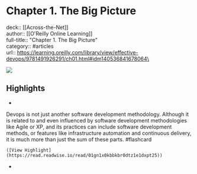 # Chapter 1. The Big Picture

deck:: [[Across-the-Net]]\
author:: [[O'Reilly Online Learning]]\
full-title:: "Chapter 1. The Big Picture"\
category:: #articles\
url:: https://learning.oreilly.com/library/view/effective-devops/9781491926291/ch01.html#idm140536841678064\

![](https://learning.oreilly.com/covers/urn:orm:book:9781491926291/)

## Highlights
- 

Devops is not just another software development methodology. Although it is related to and even influenced by software development methodologies like Agile or XP, and its practices can include software development methods, or features like infrastructure automation and continuous delivery, it is much more than just the sum of these parts. #flashcard 


    ([View Highlight](https://read.readwise.io/read/01gn1x0kbbkbr0dtz1e1dxpt25))
-
